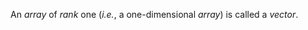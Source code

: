  



An *array* of *rank* one (*i.e.*, a one-dimensional *array*) is called a *vector*. 







 



 



